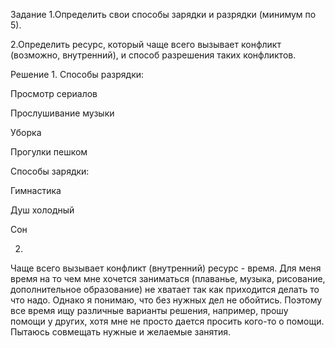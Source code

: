 Задание
1.Определить свои способы зарядки и разрядки (минимум по 5).

2.Определить ресурс, который чаще всего вызывает конфликт (возможно, внутренний), и способ разрешения таких конфликтов.

Решение
1.
Способы разрядки:

Просмотр сериалов

Прослушивание музыки

Уборка

Прогулки пешком


Способы зарядки:

Гимнастика

Душ холодный

Сон


2.
Чаще всего вызывает конфликт (внутренний) ресурс - время. Для меня время на то чем мне хочется заниматься (плаванье, музыка, рисование, дополнительное образование) не хватает так как приходится делать то что надо. Однако я понимаю, что без нужных дел не обойтись. Поэтому все время ищу различные варианты решения, например, прошу помощи у других, хотя мне не просто дается просить кого-то о помощи. Пытаюсь совмещать нужные и желаемые занятия. 